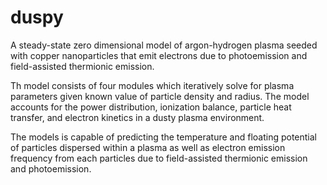# duspy

A steady-state zero dimensional model of argon-hydrogen plasma seeded with copper nanoparticles that emit electrons due to photoemission and field-assisted thermionic emission.

Th model consists of four modules which iteratively solve for plasma parameters given known value of particle density and radius. The model accounts for the power distribution, ionization balance, particle heat transfer, and electron kinetics in a dusty plasma environment. 

The models is capable of predicting the temperature and floating potential of particles dispersed within a plasma as well as electron emission frequency from each particles due to field-assisted thermionic emission and photoemission. 


